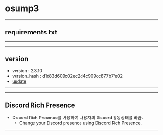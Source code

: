 # osump3
---
## requirements.txt
---
---
## version
- version : 2.3.10
- version_hash : d1d83d609c02ec2d4c909dc877b7fe02
- [update](https://github.com/skchqhdpdy/osump3/blob/main/update.md)
---
---
## Discord Rich Presence

- Discord Rich Presence를 사용하여 사용자의 Discord 활동상태를 바꿈.
    - Change your Discord presence using Discord Rich Presence.
---